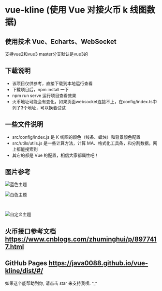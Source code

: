 # vue-kline (使用 Vue 对接火币 k 线图数据)

## 使用技术 Vue、Echarts、WebSocket
支持vue2和vue3
master分支默认是vue3的

## 下载说明

- 该项目仅供参考，直接下载到本地运行查看
- 下载项目后，npm install 一下
- npm run serve 运行项目查看效果
- 火币地址可能会有变化，如果页面websocket连接不上，在config/index.ts中列了3个地址，可以换着试试

## 一些文件说明

- src/config/index.js 是 K 线图的颜色（线条、蜡烛）和背景颜色配置
- src/utils/utils.js 是一些计算方法，计算 MA、格式化工具条，和分割数据。网上都能搜索到
- 其它的都是 Vue 的配置，相信大家都属性吧！

## 图片参考

![蓝色主题](https://java0088.github.io/vue-kline/dist/img/theme1.png)
<br />

![白色主题](https://java0088.github.io/vue-kline/dist/img/theme2.png)

<br />

![自定义主题](https://java0088.github.io/vue-kline/dist/img/theme3.png)

## 火币接口参考文档 https://www.cnblogs.com/zhuminghui/p/8977417.html

## GitHub Pages https://java0088.github.io/vue-kline/dist/#/

如果这个能帮助到你, 请点击 star 来支持我噢. ^\_^

